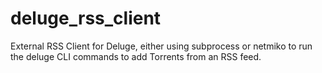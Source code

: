 # deluge_rss_client
 External RSS Client for Deluge, either using subprocess or netmiko to run the deluge CLI commands to add Torrents from an RSS feed.

